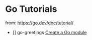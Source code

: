 # Go Tutorials

from: https://go.dev/doc/tutorial/

 - [] go-greetings [Create a Go module](https://go.dev/doc/tutorial/create-module)
